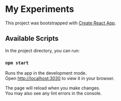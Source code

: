 # My Experiments

This project was bootstrapped with [Create React App](https://github.com/facebook/create-react-app).

## Available Scripts

In the project directory, you can run:

### `npm start`

Runs the app in the development mode.\
Open [http://localhost:3030](http://localhost:3030) to view it in your browser.

The page will reload when you make changes.\
You may also see any lint errors in the console.